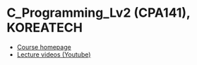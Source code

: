 # C_Programming_Lv2 (CPA141), KOREATECH

- [Course homepage](https://sites.google.com/view/hpclab/courses/c-programming-lv2)
- [Lecture videos (Youtube)](https://www.youtube.com/playlist?list=PLBrGAFAIyf5rX38xlvSHGk2sG8GqL-EQR)
